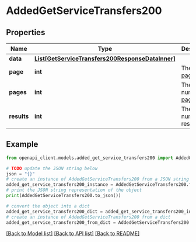 # AddedGetServiceTransfers200


## Properties

Name | Type | Description | Notes
------------ | ------------- | ------------- | -------------
**data** | [**List[GetServiceTransfers200ResponseDataInner]**](GetServiceTransfers200ResponseDataInner.md) |  | [optional] 
**page** | **int** | The current [page](https://techdocs.akamai.com/linode-api/reference/pagination). | [optional] [readonly] 
**pages** | **int** | The total number of [pages](https://techdocs.akamai.com/linode-api/reference/pagination). | [optional] [readonly] 
**results** | **int** | The total number of results. | [optional] [readonly] 

## Example

```python
from openapi_client.models.added_get_service_transfers200 import AddedGetServiceTransfers200

# TODO update the JSON string below
json = "{}"
# create an instance of AddedGetServiceTransfers200 from a JSON string
added_get_service_transfers200_instance = AddedGetServiceTransfers200.from_json(json)
# print the JSON string representation of the object
print(AddedGetServiceTransfers200.to_json())

# convert the object into a dict
added_get_service_transfers200_dict = added_get_service_transfers200_instance.to_dict()
# create an instance of AddedGetServiceTransfers200 from a dict
added_get_service_transfers200_from_dict = AddedGetServiceTransfers200.from_dict(added_get_service_transfers200_dict)
```
[[Back to Model list]](../README.md#documentation-for-models) [[Back to API list]](../README.md#documentation-for-api-endpoints) [[Back to README]](../README.md)


